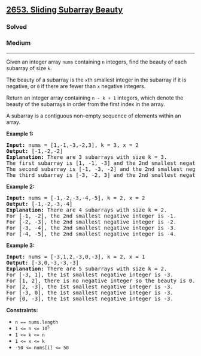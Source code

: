 <h2><a href="https://leetcode.com/problems/sliding-subarray-beauty">2653. Sliding Subarray Beauty</a></h2>
<h3>Solved</h3>
<h3>Medium</h3>
<hr>
<p>Given an integer array <code>nums</code> containing <code>n</code> integers, find the beauty of each subarray of size <code>k</code>.</p>

<p>The beauty of a subarray is the <code>x</code>th smallest integer in the subarray if it is negative, or <code>0</code> if there are fewer than <code>x</code> negative integers.</p>

<p>Return an integer array containing <code>n - k + 1</code> integers, which denote the beauty of the subarrays in order from the first index in the array.</p>

<p>A subarray is a contiguous non-empty sequence of elements within an array.</p>

<p><strong>Example 1:</strong></p>
<pre>
<strong>Input:</strong> nums = [1,-1,-3,-2,3], k = 3, x = 2
<strong>Output:</strong> [-1,-2,-2]
<strong>Explanation:</strong> There are 3 subarrays with size k = 3. 
The first subarray is [1, -1, -3] and the 2nd smallest negative integer is -1. 
The second subarray is [-1, -3, -2] and the 2nd smallest negative integer is -2. 
The third subarray is [-3, -2, 3] and the 2nd smallest negative integer is -2.
</pre>

<p><strong>Example 2:</strong></p>
<pre>
<strong>Input:</strong> nums = [-1,-2,-3,-4,-5], k = 2, x = 2
<strong>Output:</strong> [-1,-2,-3,-4]
<strong>Explanation:</strong> There are 4 subarrays with size k = 2.
For [-1, -2], the 2nd smallest negative integer is -1.
For [-2, -3], the 2nd smallest negative integer is -2.
For [-3, -4], the 2nd smallest negative integer is -3.
For [-4, -5], the 2nd smallest negative integer is -4. 
</pre>

<p><strong>Example 3:</strong></p>
<pre>
<strong>Input:</strong> nums = [-3,1,2,-3,0,-3], k = 2, x = 1
<strong>Output:</strong> [-3,0,-3,-3,-3]
<strong>Explanation:</strong> There are 5 subarrays with size k = 2.
For [-3, 1], the 1st smallest negative integer is -3.
For [1, 2], there is no negative integer so the beauty is 0.
For [2, -3], the 1st smallest negative integer is -3.
For [-3, 0], the 1st smallest negative integer is -3.
For [0, -3], the 1st smallest negative integer is -3.
</pre>

<p><strong>Constraints:</strong></p>
<ul>
  <li><code>n == nums.length</code></li>
  <li><code>1 <= n <= 10<sup>5</sup></code></li>
  <li><code>1 <= k <= n</code></li>
  <li><code>1 <= x <= k</code></li>
  <li><code>-50 <= nums[i] <= 50</code></li>
</ul>
